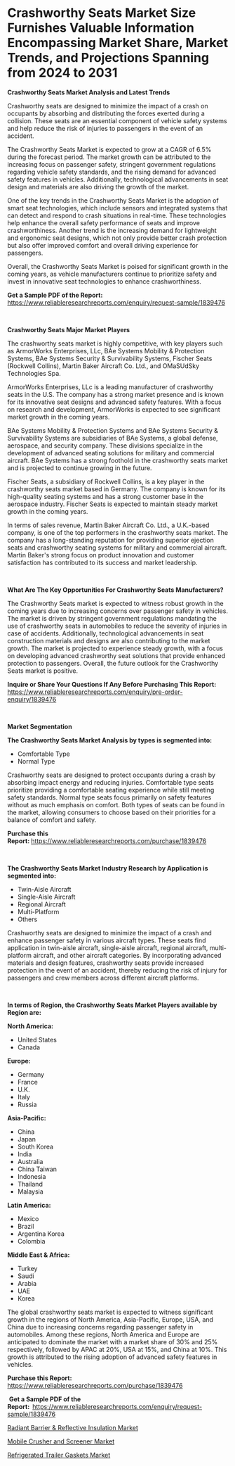 <p><h1>Crashworthy Seats Market Size Furnishes Valuable Information Encompassing Market Share, Market Trends, and Projections Spanning from 2024 to 2031</h1></p><p><strong>Crashworthy Seats Market Analysis and Latest Trends</strong></p>
<p><p>Crashworthy seats are designed to minimize the impact of a crash on occupants by absorbing and distributing the forces exerted during a collision. These seats are an essential component of vehicle safety systems and help reduce the risk of injuries to passengers in the event of an accident. </p><p>The Crashworthy Seats Market is expected to grow at a CAGR of 6.5% during the forecast period. The market growth can be attributed to the increasing focus on passenger safety, stringent government regulations regarding vehicle safety standards, and the rising demand for advanced safety features in vehicles. Additionally, technological advancements in seat design and materials are also driving the growth of the market.</p><p>One of the key trends in the Crashworthy Seats Market is the adoption of smart seat technologies, which include sensors and integrated systems that can detect and respond to crash situations in real-time. These technologies help enhance the overall safety performance of seats and improve crashworthiness. Another trend is the increasing demand for lightweight and ergonomic seat designs, which not only provide better crash protection but also offer improved comfort and overall driving experience for passengers.</p><p>Overall, the Crashworthy Seats Market is poised for significant growth in the coming years, as vehicle manufacturers continue to prioritize safety and invest in innovative seat technologies to enhance crashworthiness.</p></p>
<p><strong>Get a Sample PDF of the Report:&nbsp;</strong> <a href="https://www.reliableresearchreports.com/enquiry/request-sample/1839476">https://www.reliableresearchreports.com/enquiry/request-sample/1839476</a></p>
<p>&nbsp;</p>
<p><strong>Crashworthy Seats Major Market Players</strong></p>
<p><p>The crashworthy seats market is highly competitive, with key players such as ArmorWorks Enterprises, LLc, BAe Systems Mobility & Protection Systems, BAe Systems Security & Survivability Systems, Fischer Seats (Rockwell Collins), Martin Baker Aircraft Co. Ltd., and OMaSUdSky Technologies Spa.</p><p>ArmorWorks Enterprises, LLc is a leading manufacturer of crashworthy seats in the U.S. The company has a strong market presence and is known for its innovative seat designs and advanced safety features. With a focus on research and development, ArmorWorks is expected to see significant market growth in the coming years.</p><p>BAe Systems Mobility & Protection Systems and BAe Systems Security & Survivability Systems are subsidiaries of BAe Systems, a global defense, aerospace, and security company. These divisions specialize in the development of advanced seating solutions for military and commercial aircraft. BAe Systems has a strong foothold in the crashworthy seats market and is projected to continue growing in the future.</p><p>Fischer Seats, a subsidiary of Rockwell Collins, is a key player in the crashworthy seats market based in Germany. The company is known for its high-quality seating systems and has a strong customer base in the aerospace industry. Fischer Seats is expected to maintain steady market growth in the coming years.</p><p>In terms of sales revenue, Martin Baker Aircraft Co. Ltd., a U.K.-based company, is one of the top performers in the crashworthy seats market. The company has a long-standing reputation for providing superior ejection seats and crashworthy seating systems for military and commercial aircraft. Martin Baker's strong focus on product innovation and customer satisfaction has contributed to its success and market leadership.</p></p>
<p>&nbsp;</p>
<p><strong>What Are The Key Opportunities For Crashworthy Seats Manufacturers?</strong></p>
<p><p>The Crashworthy Seats market is expected to witness robust growth in the coming years due to increasing concerns over passenger safety in vehicles. The market is driven by stringent government regulations mandating the use of crashworthy seats in automobiles to reduce the severity of injuries in case of accidents. Additionally, technological advancements in seat construction materials and designs are also contributing to the market growth. The market is projected to experience steady growth, with a focus on developing advanced crashworthy seat solutions that provide enhanced protection to passengers. Overall, the future outlook for the Crashworthy Seats market is positive.</p></p>
<p><strong>Inquire or Share Your Questions If Any Before Purchasing This Report:</strong> <a href="https://www.reliableresearchreports.com/enquiry/pre-order-enquiry/1839476">https://www.reliableresearchreports.com/enquiry/pre-order-enquiry/1839476</a></p>
<p>&nbsp;</p>
<p><strong>Market Segmentation</strong></p>
<p><strong>The Crashworthy Seats Market Analysis by types is segmented into:</strong></p>
<p><ul><li>Comfortable Type</li><li>Normal Type</li></ul></p>
<p><p>Crashworthy seats are designed to protect occupants during a crash by absorbing impact energy and reducing injuries. Comfortable type seats prioritize providing a comfortable seating experience while still meeting safety standards. Normal type seats focus primarily on safety features without as much emphasis on comfort. Both types of seats can be found in the market, allowing consumers to choose based on their priorities for a balance of comfort and safety.</p></p>
<p><strong>Purchase this Report:&nbsp;</strong><a href="https://www.reliableresearchreports.com/purchase/1839476">https://www.reliableresearchreports.com/purchase/1839476</a></p>
<p>&nbsp;</p>
<p><strong>The Crashworthy Seats Market Industry Research by Application is segmented into:</strong></p>
<p><ul><li>Twin-Aisle Aircraft</li><li>Single-Aisle Aircraft</li><li>Regional Aircraft</li><li>Multi-Platform</li><li>Others</li></ul></p>
<p><p>Crashworthy seats are designed to minimize the impact of a crash and enhance passenger safety in various aircraft types. These seats find application in twin-aisle aircraft, single-aisle aircraft, regional aircraft, multi-platform aircraft, and other aircraft categories. By incorporating advanced materials and design features, crashworthy seats provide increased protection in the event of an accident, thereby reducing the risk of injury for passengers and crew members across different aircraft platforms.</p></p>
<p>&nbsp;</p>
<p><strong>In terms of Region, the Crashworthy Seats Market Players available by Region are:</strong></p>
<p>
    <p> <strong> North America: </strong>
        <ul>
            <li>United States</li>
            <li>Canada</li>
        </ul>
        </p> 
    <p> <strong> Europe: </strong>
        <ul>
            <li>Germany</li>
            <li>France</li>
            <li>U.K.</li>
            <li>Italy</li>
            <li>Russia</li>
        </ul>
        </p> 
    <p> <strong> Asia-Pacific: </strong>
        <ul>
            <li>China</li>
            <li>Japan</li>
            <li>South Korea</li>
            <li>India</li>
            <li>Australia</li>
            <li>China Taiwan</li>
            <li>Indonesia</li>
            <li>Thailand</li>
            <li>Malaysia</li>
        </ul>
        </p> 
    <p> <strong> Latin America: </strong>
        <ul>
            <li>Mexico</li>
            <li>Brazil</li>
            <li>Argentina Korea</li>
            <li>Colombia</li>
        </ul>
        </p> 
    <p> <strong> Middle East & Africa: </strong>
        <ul>
            <li>Turkey</li>
            <li>Saudi</li>
            <li>Arabia</li>
            <li>UAE</li>
            <li>Korea</li>
        </ul>
    </p>
    </p>
<p><p>The global crashworthy seats market is expected to witness significant growth in the regions of North America, Asia-Pacific, Europe, USA, and China due to increasing concerns regarding passenger safety in automobiles. Among these regions, North America and Europe are anticipated to dominate the market with a market share of 30% and 25% respectively, followed by APAC at 20%, USA at 15%, and China at 10%. This growth is attributed to the rising adoption of advanced safety features in vehicles.</p></p>
<p><strong>Purchase this Report: </strong><a href="https://www.reliableresearchreports.com/purchase/1839476">https://www.reliableresearchreports.com/purchase/1839476</a></p>
<p>&nbsp;<strong>Get a Sample PDF of the Report:&nbsp;&nbsp;</strong><a href="https://www.reliableresearchreports.com/enquiry/request-sample/1839476">https://www.reliableresearchreports.com/enquiry/request-sample/1839476</a></p>
<p><strong></strong></p>
<p><p><a href="https://view.publitas.com/reportprime-1/decoding-the-radiant-barrier-reflective-insulation-market-a-deep-dive-into-the-latest-market-trends-market-segmentation-and-competitive-analysis/">Radiant Barrier & Reflective Insulation Market</a></p><p><a href="https://view.publitas.com/reportprime-1/mobile-crusher-and-screener-market-share-market-new-trends-analysis-report-by-type-by-application-by-end-use-by-region-and-segment-forecasts-2023-2030/">Mobile Crusher and Screener Market</a></p><p><a href="https://view.publitas.com/reportprime-1/refrigerated-trailer-gaskets-market-size-market-trends-and-growth-outlook-forecasted-for-period-from-2023-to-2030/">Refrigerated Trailer Gaskets Market</a></p></p>